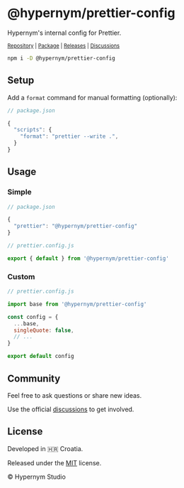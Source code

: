 # @hypernym/prettier-config

Hypernym's internal config for Prettier.

<sub><a href="https://github.com/hypernym-studio/prettier-config">Repository</a> | <a href="https://www.npmjs.com/package/@hypernym/prettier-config">Package</a> | <a href="https://github.com/hypernym-studio/prettier-config/releases">Releases</a> | <a href="https://github.com/hypernym-studio/prettier-config/discussions">Discussions</a></sub>

```sh
npm i -D @hypernym/prettier-config
```

## Setup

Add a `format` command for manual formatting (optionally):

```js
// package.json

{
  "scripts": {
    "format": "prettier --write .",
  }
}
```

## Usage

### Simple

```js
// package.json

{
  "prettier": "@hypernym/prettier-config"
}
```

```js
// prettier.config.js

export { default } from '@hypernym/prettier-config'
```

### Custom

```js
// prettier.config.js

import base from '@hypernym/prettier-config'

const config = {
  ...base,
  singleQuote: false,
  // ...
}

export default config
```

## Community

Feel free to ask questions or share new ideas.

Use the official [discussions](https://github.com/hypernym-studio/prettier-config/discussions) to get involved.

## License

Developed in 🇭🇷 Croatia.

Released under the [MIT](LICENSE.txt) license.

© Hypernym Studio

